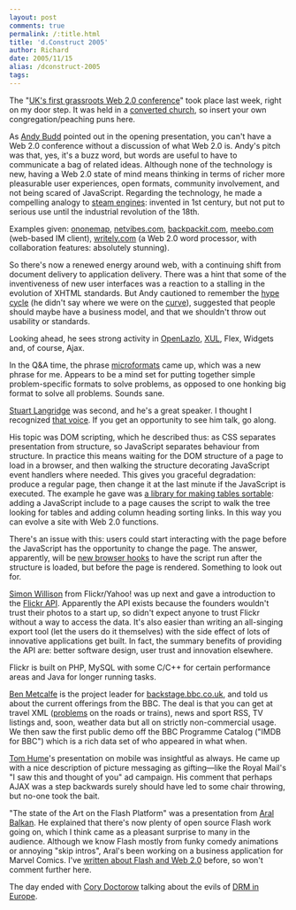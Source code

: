 ```yaml
---
layout: post
comments: true
permalink: /:title.html
title: 'd.Construct 2005'
author: Richard
date: 2005/11/15
alias: /dconstruct-2005
tags:
---
```


The "[UK's first grassroots Web 2.0 conference][]" took place last week,
right on my door step. It was held in a [converted church][], so insert
your own congregation/peaching puns here.

As [Andy Budd][] pointed out in the opening presentation, you can't have
a Web 2.0 conference without a discussion of what Web 2.0 is. Andy's
pitch was that, yes, it's a buzz word, but words are useful to have to
communicate a bag of related ideas. Although none of the technology is
new, having a Web 2.0 state of mind means thinking in terms of richer
more pleasurable user experiences, open formats, community involvement,
and not being scared of JavaScript. Regarding the technology, he made a
compelling analogy to [steam engines][]: invented in 1st century, but
not put to serious use until the industrial revolution of the 18th.

Examples given: [ononemap][], [netvibes.com][], [backpackit.com][],
[meebo.com][] (web-based IM client), [writely.com][] (a Web 2.0 word
processor, with collaboration features: absolutely stunning).

So there's now a renewed energy around web, with a continuing shift from
document delivery to application delivery. There was a hint that some of
the inventiveness of new user interfaces was a reaction to a stalling in
the evolution of XHTML standards. But Andy cautioned to remember the
[hype cycle][] (he didn't say where we were on the [curve][]), suggested
that people should maybe have a business model, and that we shouldn't
throw out usability or standards.

Looking ahead, he sees strong activity in [OpenLazlo][], [XUL][], Flex,
Widgets and, of course, Ajax.

In the Q&A time, the phrase [microformats][] came up, which was a new
phrase for me. Appears to be a mind set for putting together simple
problem-specific formats to solve problems, as opposed to one honking
big format to solve all problems. Sounds sane.

[Stuart Langridge][] was second, and he's a great speaker. I thought I
recognized [that voice][]. If you get an opportunity to see him talk, go
along.

His topic was DOM scripting, which he described thus: as CSS separates
presentation from structure, so JavaScript separates behaviour from
structure. In practice this means waiting for the DOM structure of a
page to load in a browser, and then walking the structure decorating
JavaScript event handlers where needed. This gives you graceful
degradation: produce a regular page, then change it at the last minute
if the JavaScript is executed. The example he gave was [a library for making tables sortable][]: adding a JavaScript include to a page causes
the script to walk the tree looking for tables and adding column heading
sorting links. In this way you can evolve a site with Web 2.0 functions.

There's an issue with this: users could start interacting with the page
before the JavaScript has the opportunity to change the page. The
answer, apparently, will be [new browser hooks][] to have the script run
after the structure is loaded, but before the page is rendered.
Something to look out for.

[Simon Willison][] from Flickr/Yahoo! was up next and gave a
introduction to the [Flickr API][]. Apparently the API exists because
the founders wouldn't trust their photos to a start up, so didn't expect
anyone to trust Flickr without a way to access the data. It's also
easier than writing an all-singing export tool (let the users do it
themselves) with the side effect of lots of innovative applications get
built. In fact, the summary benefits of providing the API are: better
software design, user trust and innovation elsewhere.

Flickr is built on PHP, MySQL with some C/C++ for certain performance
areas and Java for longer running tasks.

[Ben Metcalfe][] is the project leader for [backstage.bbc.co.uk][], and
told us about the current offerings from the BBC. The deal is that you
can get at travel XML ([problems][] on the roads or trains), news and
sport RSS, TV listings and, soon, weather data but all on strictly
non-commercial usage. We then saw the first public demo off the BBC
Programme Catalog ("IMDB for BBC") which is a rich data set of who
appeared in what when.

[Tom Hume][]'s presentation on mobile was insightful as always. He came
up with a nice description of picture messaging as gifting—like the
Royal Mail's "I saw this and thought of you" ad campaign. His comment
that perhaps AJAX was a step backwards surely should have led to some
chair throwing, but no-one took the bait.

"The state of the Art on the Flash Platform" was a presentation from
[Aral Balkan][]. He explained that there's now plenty of open source
Flash work going on, which I think came as a pleasant surprise to many
in the audience. Although we know Flash mostly from funky comedy
animations or annoying "skip intros", Aral's been working on a business
application for Marvel Comics. I've [written about Flash and Web 2.0][]
before, so won't comment further here.

The day ended with [Cory Doctorow][] talking about the evils of [DRM in Europe][].


  [UK's first grassroots Web 2.0 conference]: http://www.clearleft.com/dconstruct05/
  [converted church]: https://www.fabrica.org.uk/about-us
  [Andy Budd]: http://www.andybudd.com/
  [steam engines]: http://en.wikipedia.org/wiki/Steam_engine
  [ononemap]: http://ononemap.com/
  [netvibes.com]: http://www.netvibes.com/
  [backpackit.com]: http://backpackit.com/
  [meebo.com]: http://www.meebo.com/
  [writely.com]: http://www.writely.com/
  [hype cycle]: http://en.wikipedia.org/wiki/Hype_cycle
  [curve]: http://www.ayeconference.com/wiki/scribble.cgi?read=HypeCycle
  [OpenLazlo]: http://www.openlaszlo.org/
  [XUL]: http://www.mozilla.org/projects/xul/
  [microformats]: http://www.microformats.org/
  [Stuart Langridge]: http://www.kryogenix.org/days/
  [that voice]: http://www.lugradio.org/
  [a library for making tables sortable]: http://www.kryogenix.org/code/browser/sorttable/
  [new browser hooks]: http://www.infosauce.org/articles/2005/09/24/cross-browser-ondomcontentloaded
  [Simon Willison]: http://simon.incutio.com/
  [Flickr API]: http://www.flickr.com/services/api/
  [Ben Metcalfe]: http://benmetcalfe.com/blog/
  [backstage.bbc.co.uk]: http://backstage.bbc.co.uk/
  [problems]: http://cyber-junky.co.uk/projects/map/?file=traveldata
  [Tom Hume]: http://www.tomhume.org/
  [Aral Balkan]: http://www.flashant.org/
  [written about Flash and Web 2.0]: openamf.html
  [Cory Doctorow]: http://www.craphound.com/
  [DRM in Europe]: http://www.eff.org/IP/DRM/NAVSHP/


